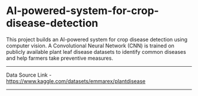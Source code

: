 # AI-powered-system-for-crop-disease-detection
This project builds an AI-powered system for crop disease detection using computer vision. A Convolutional Neural Network (CNN) is trained on publicly available plant leaf disease datasets to identify common diseases and help farmers take preventive measures.

----

Data Source Link - https://www.kaggle.com/datasets/emmarex/plantdisease


-----
